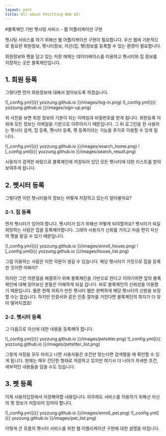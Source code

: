 ```yaml
---
layout: post
title: All about Pesitting Web UI!
---
```


#블록체인 기반 펫시팅 서비스 - 웹 어플리케이션 구현

펫시팅 서비스를 하기 위해선 웹 어플리케이션 구현이 필요합니다.
우선 웹에 기본적으로 필요한 회원정보, 펫시터정보, 자산(집, 펫)정보를 등록할 수 있는 환경이 필요합니다.

회원정보와 펫을 담고 있는 저장 매체는 데이터베이스를 이용하고 펫시터와 집 정보를 저장하는 곳은 블록체인입니다.


## 1. 회원 등록
그렇다면 먼저 회원정보에 대해서 알아보도록 하겠습니다.

![_config.yml]({{ yozzung.github.io }}/images/log-in.png)
![_config.yml]({{ yozzung.github.io }}/images/sign-up.png)

위 사진을 보면 회원 정보의 기본이 되는 이메일과 비밀번호를 받게 됩니다. 회원등록 이외에 모든 정보는
이메일을 기분으로 이루어지기 때문입니다.
그 뒤 로그인을 한 사용자는 펫시터 검색, 집 등록, 펫시터 등록, 펫 등록이라는 기능을 추가로 이용할 수 있게 됩니다.

![_config.yml]({{ yozzung.github.io }}/images/search_home.png)
![_config.yml]({{ yozzung.github.io }}/images/search_result.png)

사용자가 검색한 바탕으로 블록체인에 저장되어 있던 모든 펫시터에 대한 리스트를 받아 보여주게 됩니다.

## 2. 펫시터 등록
그렇다면 이런 펫시터들의 정보는 어떻게 저장하고 있는지 알아볼까요?

### 2-1. 집 등록
먼저 펫시터가 있어야 합니다. 펫시터가 있기 위해선 어떻게 되야할까요?
펫시터가 되길 희망하는 사람은 집을 등록해야합니다.
그래야 사용자가 신뢰를 가지고 마음 편히 자신의 펫을 맡길 수 있기 때문입니다.

![_config.yml]({{ yozzung.github.io }}/images/enroll_house.png)
![_config.yml]({{ yozzung.github.io }}/images/house_list.png)

그럼 이용하는 사람은 이런 의문이 생길 수 있습니다. 해당 펫시터가 거짓으로 집을 등록한 것이면 어쩌지?

하지만 그런 의문점을 해결하기 위해 블록체인을 기반으로 한다고 이야기하면 앞의 블록체인에 대해 읽어보신 분들은 이해하게 되실 겁니다.
바로 블록체인의 신뢰성을 이용했기 때문입니다. 물론 현재 저희가 만든 펫시터 웹은 완벽하게 해당 펫시터의 신원을 보장할 수는 없습니다.
하지만 인증서와 같은 인증 절차를 거친다면 블록체인의 취지가 더 맞아 떨어지겠죠!

### 2-2. 펫시터 등록
그 다음으로 자신에 대한 내용을 등록해야 합니다.

![_config.yml]({{ yozzung.github.io }}/images/petsitter.png)
![_config.yml]({{ yozzung.github.io }}/images/petsitter_list.png)

그렇게 저장을 모두 마치고 나면 사용자들은 조건만 맞는다면 검색했을 때 확인할 수 있게 됩니다.
현재는 매우 간단한 형태로 저장하고 있지만 여기서 더 나아가 자세한 조건, 세부적인 내용들을 담을 수도 있습니다.

## 3. 펫 등록
이제 사용자입장에서 저장해야할 내용입니다.
아무래도 서비스를 이용하기 위해선 자신의 펫 정보가 저장되어 있어야 합니다.

![_config.yml]({{ yozzung.github.io }}/images/enroll_pet.png)
![_config.yml]({{ yozzung.github.io }}/images/pet_list.png)

이렇게 큰 흐름의 펫시터 서비스를 위한 웹 어플리케이션 구현에 대한 설명을 마칩니다.
